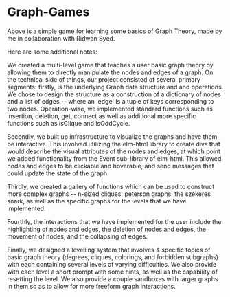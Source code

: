 # Graph-Games

Above is a simple game for learning some basics of Graph Theory, made by me in collaboration with Ridwan Syed.

Here are some additional notes:

  We created a multi-level game that teaches a user basic graph theory by allowing
them to directly manipulate the nodes and edges of a graph. On the technical
side of things, our project consisted of several primary segments: firstly, is
the underlying Graph data structure and and operations. We chose to design the
structure as a construction of a dictionary of nodes and a list of edges --
where an 'edge' is a tuple of keys corresponding to two nodes. Operation-wise,
we implemented standard functions such as insertion, deletion, get, connect as 
well as additional more specific functions such as isClique and isOddCycle.
	
Secondly, we built up infrastructure to visualize the graphs and have them
be interactive. This involved utilizing the elm-html library to create divs that
would describe the visual attributes of the nodes and edges, at which point we 
added functionality from the Event sub-library of elm-html. This allowed nodes
and edges to be clickable and hoverable, and send messages that could update the
state of the graph.
	
Thirdly, we created a gallery of functions which can be used to construct 
more complex graphs -- n-sized cliques, peterson graphs, the szekeres snark, as
well as the specific graphs for the levels that we have implemented.

Fourthly, the interactions that we have implemented for the user include the
highlighting of nodes and edges, the deletion of nodes and edges, the movement
of nodes, and the collapsing of edges.
	
Finally, we designed a levelling system that involves 4 specific topics of
basic graph theory (degrees, cliques, colorings, and forbidden subgraphs) with
each containing several levels of varying difficulties. We also provide with
each level a short prompt with some hints, as well as the capability of
resetting the level. We also provide a couple sandboxes with larger graphs in
them so as to allow for more freeform graph interactions.

